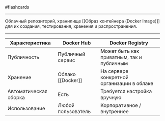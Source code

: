 #flashcards
***
Облачный репозиторий, хранилище [[Образ контейнера (Docker Image)]] для их создания, тестирования, хранения и распространения.
***
| Характеристика | Docker Hub | Docker Registry |
|------------|-------|---------|
| Публичность     | Публичный сервис | Может быть как приватным, так и публичным |
| Хранение | Облако [[Docker]]    | На сервере конкретной организации в облаке   |
| Автоматическая сборка | Есть    | Требуется настройка вручную   |
| Использование | Любой пользователь    | Корпоративное / внутреннее   |
<!--SR:!2025-09-24,3,250-->
